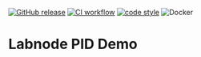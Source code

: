 [![GitHub release](https://img.shields.io/github/release/TU-Darmstadt-APQ/lab_temperature-Backend.svg)](../../releases/latest)
[![CI workflow](https://img.shields.io/github/actions/workflow/status/TU-Darmstadt-APQ/lab_temperature-Backend/ci.yml?branch=master&label=ci&logo=github)](../../actions?workflow=ci)
[![code style](https://img.shields.io/badge/code%20style-black-000000.svg)](https://github.com/psf/black)
![Docker](https://img.shields.io/badge/docker-%230db7ed.svg?style=flat&logo=docker&logoColor=white)
# Labnode PID Demo
